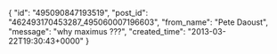  {
   "id": "495090847193519",
   "post_id": "462493170453287_495060007196603",
   "from_name": "Pete Daoust",
   "message": "why maximus ???",
   "created_time": "2013-03-22T19:30:43+0000"
 }
